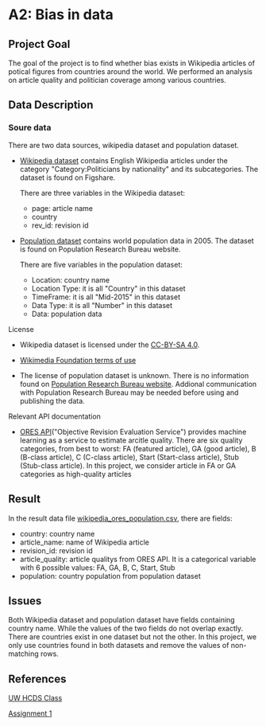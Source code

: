 # A2: Bias in data
## Project Goal

The goal of the project is to find whether bias exists in Wikipedia articles of potical figures from countries around the world. We performed an analysis on article quality and politician coverage among various countries. 


## Data Description

### Soure data
There are two data sources, wikipedia dataset and population dataset.

* [Wikipedia dataset](https://figshare.com/articles/Untitled_Item/5513449) contains English Wikipedia articles under the category "Category:Politicians by nationality" and its subcategories. The dataset is found on Figshare.

  There are three variables in the Wikipedia dataset:

  	* page: article name
  	* country
  	* rev_id: revision id

* [Population dataset](http://www.prb.org/DataFinder/Topic/Rankings.aspx?ind=14) contains world population data in 2005. The dataset is found on Population Research Bureau website.

  There are five variables in the population dataset:
   * Location: country name
   * Location Type: it is all "Country" in this dataset
   * TimeFrame: it is all "Mid-2015" in this dataset
   * Data Type: it is all "Number" in this dataset
   * Data: population data

License
* Wikipedia dataset is licensed under the [CC-BY-SA 4.0](https://creativecommons.org/licenses/by-sa/4.0/).

* [Wikimedia Foundation terms of use](https://wikimediafoundation.org/wiki/Terms_of_Use/en)

* The license of population dataset is unknown. There is no information found on [Population Research Bureau website](http://www.prb.org/DataFinder.aspx). Addional communication with Population Research Bureau may be needed before using and publishing the data.

Relevant API documentation

* [ORES API](https://www.mediawiki.org/wiki/ORES)("Objective Revision Evaluation Service") provides machine learning as a service to estimate arcitle quality. There are six quality categories, from best to worst: FA (featured article), GA (good article), B (B-class article), C (C-class article), Start (Start-class article), Stub (Stub-class article). In this project, we consider article in FA or GA categories as high-quality articles


## Result
In the result data file [wikipedia_ores_population.csv](https://github.com/dianachenyu/data-512-a2/blob/master/wikipedia_ores_population.csv), there are fields:

* country: country name
* article_name: name of Wikipedia article
* revision_id: revision id
* article_quality: article qualitys from ORES API. It is a categorical variable with 6 possible values: FA, GA, B, C, Start, Stub
* population: country population from population dataset


## Issues
Both Wikipedia dataset and population dataset have fields containing country name. While the values of the two fields do not overlap exactly. There are countries exist in one dataset but not the other. In this project, we only use countries found in both datasets and remove the values of non-matching rows.

## References
[UW HCDS Class](https://wiki.communitydata.cc/HCDS_(Fall_2017))

[Assignment 1](https://wiki.communitydata.cc/HCDS_(Fall_2017)/Assignments)
